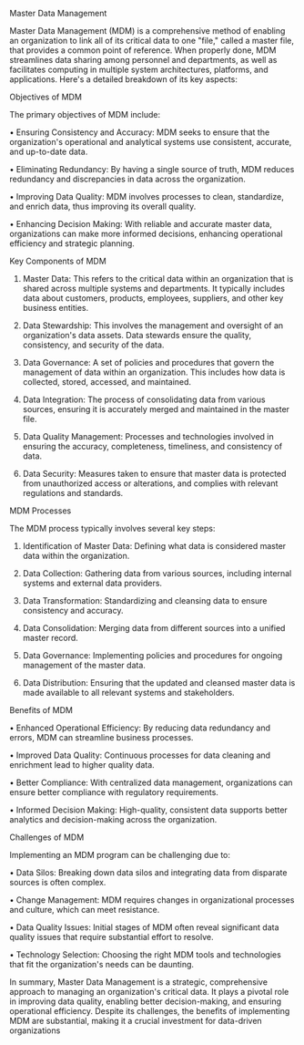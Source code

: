 Master Data Management

Master Data Management (MDM) is a comprehensive method of enabling an organization to link all of its critical data to one "file," called a master file, that provides a common point of reference. When properly done, MDM streamlines data sharing among personnel and departments, as well as facilitates computing in multiple system architectures, platforms, and applications. Here's a detailed breakdown of its key aspects:

Objectives of MDM

The primary objectives of MDM include:

• Ensuring Consistency and Accuracy: MDM seeks to ensure that the organization's operational and analytical systems use consistent, accurate, and up-to-date data.

• Eliminating Redundancy: By having a single source of truth, MDM reduces redundancy and discrepancies in data across the organization.

• Improving Data Quality: MDM involves processes to clean, standardize, and enrich data, thus improving its overall quality.

• Enhancing Decision Making: With reliable and accurate master data, organizations can make more informed decisions, enhancing operational efficiency and strategic planning.

Key Components of MDM

1. Master Data: This refers to the critical data within an organization that is shared across multiple systems and departments. It typically includes data about customers, products, employees, suppliers, and other key business entities.

2. Data Stewardship: This involves the management and oversight of an organization's data assets. Data stewards ensure the quality, consistency, and security of the data.

3. Data Governance: A set of policies and procedures that govern the management of data within an organization. This includes how data is collected, stored, accessed, and maintained.

4. Data Integration: The process of consolidating data from various sources, ensuring it is accurately merged and maintained in the master file.

5. Data Quality Management: Processes and technologies involved in ensuring the accuracy, completeness, timeliness, and consistency of data.

6. Data Security: Measures taken to ensure that master data is protected from unauthorized access or alterations, and complies with relevant regulations and standards.

MDM Processes

The MDM process typically involves several key steps:

1. Identification of Master Data: Defining what data is considered master data within the organization.

2. Data Collection: Gathering data from various sources, including internal systems and external data providers.

3. Data Transformation: Standardizing and cleansing data to ensure consistency and accuracy.

4. Data Consolidation: Merging data from different sources into a unified master record.

5. Data Governance: Implementing policies and procedures for ongoing management of the master data.

6. Data Distribution: Ensuring that the updated and cleansed master data is made available to all relevant systems and stakeholders.

Benefits of MDM

• Enhanced Operational Efficiency: By reducing data redundancy and errors, MDM can streamline business processes.

• Improved Data Quality: Continuous processes for data cleaning and enrichment lead to higher quality data.

• Better Compliance: With centralized data management, organizations can ensure better compliance with regulatory requirements.

• Informed Decision Making: High-quality, consistent data supports better analytics and decision-making across the organization.

Challenges of MDM

Implementing an MDM program can be challenging due to:

• Data Silos: Breaking down data silos and integrating data from disparate sources is often complex.

• Change Management: MDM requires changes in organizational processes and culture, which can meet resistance.

• Data Quality Issues: Initial stages of MDM often reveal significant data quality issues that require substantial effort to resolve.

• Technology Selection: Choosing the right MDM tools and technologies that fit the organization's needs can be daunting.

In summary, Master Data Management is a strategic, comprehensive approach to managing an organization's critical data. It plays a pivotal role in improving data quality, enabling better decision-making, and ensuring operational efficiency. Despite its challenges, the benefits of implementing MDM are substantial, making it a crucial investment for data-driven organizations